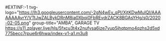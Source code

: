 #EXTINF:-1 tvg-logo="https://lh3.googleusercontent.com/-2gN4wEv_qPI/XjtKDwMuIQI/AAAAAAAAvrY/VTtJwZALBykDRnM8ia0Xbqi0FbREvdrZACK8BGAsYHg/s0/2020-02-05.png" group-title="AMBA", GARAGE TV https://s11.zplayer.live/hls/5fxcu3t4x2nufvsa6ize7vup5jhqtpmo4qzhs2d5xd775becc7rpue6r6hwa/index-v1-a1.m3u8
